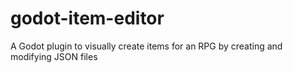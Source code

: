 # godot-item-editor
A Godot plugin to visually create items for an RPG by creating and modifying JSON files
